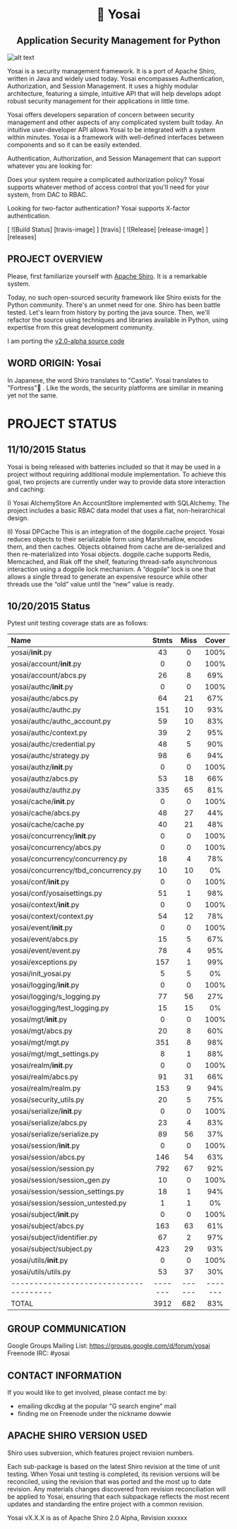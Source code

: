 <h1 align=center>🏯 Yosai</h1>
<h2 align=center>Application Security Management for Python</h2>

![alt text](http://i.imgur.com/QDhDfKN.jpg "Yosai 🏯 ")

Yosai is a security management framework.   It is a port of Apache Shiro,  written in Java and widely used today.
Yosai encompasses Authentication, Authorization, and Session Management.  It uses a highly modular architecture,
featuring a simple, intuitive API that will help develops adopt robust security management for their applications in little time.

Yosai offers developers separation of concern between security management and other aspects of any complicated system built today.  An intuitive user-developer API allows Yosai to be integrated with a system within minutes.  Yosai is a framework with well-defined interfaces between components and so it can be easily extended.

Authentication, Authorization, and Session Management that can support whatever you are looking for:

Does your system require a complicated authorization policy? Yosai supports whatever method of access control that you'll need for your system, from DAC to RBAC.

Looking for two-factor authentication?  Yosai supports X-factor authentication.

[ ![Build Status] [travis-image] ] [travis]
[ ![Release] [release-image] ] [releases]


PROJECT OVERVIEW
-----------------------------------------------------------------------
Please, first familiarize yourself with [Apache Shiro](http://shiro.apache.org/).  It is a remarkable system.

Today, no such open-sourced security framework like Shiro exists for the Python community.  There's an unmet need for one.  Shiro has been battle tested.  Let's learn from history by porting the java source.  Then, we'll refactor the source using techniques and libraries available in Python, using expertise from this great development community.

I am porting the [v2.0-alpha source code](http://svn.apache.org/repos/asf/shiro/branches/2.0-api-design-changes/)


WORD ORIGIN:  Yosai
-----------------------------------------------------------------------
In Japanese, the word Shiro translates to "Castle".  Yosai translates to "Fortress"🏯  . Like the words, the security platforms are similiar in meaning yet not the same.



PROJECT STATUS
==============

11/10/2015 Status
-----------------
Yosai is being released with batteries included so that it may be used in a 
project without requiring additional module implementation.  To achieve this goal, 
two projects are currently under way to provide data store interaction and 
caching:  

I) Yosai AlchemyStore
An AccountStore implemented with SQLAlchemy.  The project includes a 
basic RBAC data model that uses a flat, non-heirarchical design.

II) Yosai DPCache
This is an integration of the dogpile.cache project.  Yosai reduces objects
to their serializable form using Marshmallow, encodes them, and then caches.
Objects obtained from cache are de-serialized and then re-materialized
into Yosai objects.  dogpile.cache supports Redis, Memcached, and Riak off
the shelf, featuring thread-safe asynchronous interaction using a dogpile lock 
mechanism.  A “dogpile” lock is one that allows a single thread to generate an 
expensive resource while other threads use the “old” value until the “new” value 
is ready.


10/20/2015 Status
-----------------

Pytest unit testing coverage stats are as follows:

|Name                                  | Stmts |Miss  | Cover |
|:--------------------------------------|:-------:|:------:|:-------:|
| yosai/__init__.py                    | 43    | 0    | 100%  |
| yosai/account/__init__.py            | 0     | 0    | 100%  |
| yosai/account/abcs.py                | 26    | 8    | 69%   |
| yosai/authc/__init__.py              | 0     | 0    | 100%  |
| yosai/authc/abcs.py                  | 64    | 21   | 67%   |
| yosai/authc/authc.py                 | 151   | 10   | 93%   |
| yosai/authc/authc_account.py         | 59    | 10   | 83%   |
| yosai/authc/context.py               | 39    | 2    | 95%   |
| yosai/authc/credential.py            | 48    | 5    | 90%   |
| yosai/authc/strategy.py              | 98    | 6    | 94%   |
| yosai/authz/__init__.py              | 0     | 0    | 100%  |
| yosai/authz/abcs.py                  | 53    | 18   | 66%   |
| yosai/authz/authz.py                 | 335   | 65   | 81%   |
| yosai/cache/__init__.py              | 0     | 0    | 100%  |
| yosai/cache/abcs.py                  | 48    | 27   | 44%   |
| yosai/cache/cache.py                 | 40    | 21   | 48%   |
| yosai/concurrency/__init__.py        | 0     | 0    | 100%  |
| yosai/concurrency/abcs.py            | 0     | 0    | 100%  |
| yosai/concurrency/concurrency.py     | 18    | 4    | 78%   |
| yosai/concurrency/tbd_concurrency.py | 10    | 10   | 0%    |
| yosai/conf/__init__.py               | 0     | 0    | 100%  |
| yosai/conf/yosaisettings.py          | 51    | 1    | 98%   |
| yosai/context/__init__.py            | 0     | 0    | 100%  |
| yosai/context/context.py             | 54    | 12   | 78%   |
| yosai/event/__init__.py              | 0     | 0    | 100%  |
| yosai/event/abcs.py                  | 15    | 5    | 67%   |
| yosai/event/event.py                 | 78    | 4    | 95%   |
| yosai/exceptions.py                  | 157   | 1    | 99%   |
| yosai/init_yosai.py                  | 5     | 5    | 0%    |
| yosai/logging/__init__.py            | 0     | 0    | 100%  |
| yosai/logging/s_logging.py           | 77    | 56   | 27%   |
| yosai/logging/test_logging.py        | 15    | 15   | 0%    |
| yosai/mgt/__init__.py                | 0     | 0    | 100%  |
| yosai/mgt/abcs.py                    | 20    | 8    | 60%   |
| yosai/mgt/mgt.py                     | 351   | 8    | 98%   |
| yosai/mgt/mgt_settings.py            | 8     | 1    | 88%   |
| yosai/realm/__init__.py              | 0     | 0    | 100%  |
| yosai/realm/abcs.py                  | 91    | 31   | 66%   |
| yosai/realm/realm.py                 | 153   | 9    | 94%   |
| yosai/security_utils.py              | 20    | 5    | 75%   |
| yosai/serialize/__init__.py          | 0     | 0    | 100%  |
| yosai/serialize/abcs.py              | 23    | 4    | 83%   |
| yosai/serialize/serialize.py         | 89    | 56   | 37%   |
| yosai/session/__init__.py            | 0     | 0    | 100%  |
| yosai/session/abcs.py                | 146   | 54   | 63%   |
| yosai/session/session.py             | 792   | 67   | 92%   |
| yosai/session/session_gen.py         | 10    | 0    | 100%  |
| yosai/session/session_settings.py    | 18    | 1    | 94%   |
| yosai/session/session_untested.py    | 1     | 1    | 0%    |
| yosai/subject/__init__.py            | 0     | 0    | 100%  |
| yosai/subject/abcs.py                | 163   | 63   | 61%   |
| yosai/subject/identifier.py          | 67    | 2    | 97%   |
| yosai/subject/subject.py             | 423   | 29   | 93%   |
| yosai/utils/__init__.py              | 0     | 0    | 100%  |
| yosai/utils/utils.py                 | 53    | 37   | 30%   |
|--------------------------------------|-------|------|-------|
| TOTAL                                | 3912  | 682  | 83%   |



GROUP COMMUNICATION
-----------------------------------------------------------------------
Google Groups Mailing List:  https://groups.google.com/d/forum/yosai
Freenode IRC:  #yosai


CONTACT INFORMATION
-----------------------------------------------------------------------
If you would like to get involved, please contact me by:
- emailing dkcdkg at the popular "G search engine" mail
- finding me on Freenode under the nickname dowwie


APACHE SHIRO VERSION USED
-----------------------------------------------------------------------
Shiro uses subversion, which features project revision numbers.

Each sub-package is based on the latest Shiro revision at the time of unit testing.
When Yosai unit testing is completed, its revision versions will be reconciled,
using the revision that was ported and the most up to date revision.
Any materials changes discovered from revision reconciliation will be
applied to Yosai, ensuring that each subpackage reflects the most recent updates
and standarding the entire project with a common revision.

Yosai vX.X.X is as of Apache Shiro 2.0 Alpha, Revision xxxxxx
